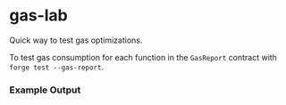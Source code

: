 # gas-lab

Quick way to test gas optimizations.

To test gas consumption for each function in the `GasReport` contract with `forge test --gas-report`.

### Example Output
